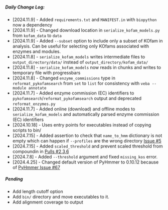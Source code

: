 ##### Daily Change Log:

* [2024.11.9] - Added `requirements.txt` and `MANIFEST.in` with `biopython` now a dependency
* [2024.11.9] - Changed download location in `serialize_kofam_models.py` from `kofam_data` to `data`
* [2024.11.9] - Added `--subset` option to include only a subset of KOfam in analysis. Can be useful for selecting only KOfams associated with enzymes and modules.
* [2024.11.8] - `serialize_kofam_models` writes intermediate files to `output_directory/data/` instead of `output_directory/kofam_data/`
* [2024.11.8] - `serialize_kofam_models` now reads in chunks and writes to temporary file with progressbars
* [2024.11.8] - Changed `enzyme_commissions` type in `reformat_pykofamsearch` from `set` to `list` for consistency with `veba --module annotate`
* [2024.11.7] - Added enzyme commission (EC) identifiers to `pykofamsearch`/`reformat_pykofamsearch` output and deprecated `reformat_enzymes.py`
* [2024.11.7] - Added online (download) and offline modes to `serialize_kofam_models` and automatically parsed enzyme commission (EC) identifiers
* [2024.10.18] - Uses entry points for executables instead of copying scripts to bin/
* [2024.7.15] - Added assertion to check that `name_to_hmm` dictionary is not empty which can happen if `--profiles` are the wrong directory [Issue #5](https://github.com/jolespin/pykofamsearch/issues/5)
* [2024.7.15] - Added `scaled_threshold` and prevent scaled threshold from compoundin in [Pulls #2,3,6](https://github.com/jolespin/pykofamsearch/pull/6)
* [2024.7.8] - Added `--threshold` argument and fixed `missing_kos` error.
* [2024.4.25] - Changed default version of PyHmmer to 0.10.12 because of [PyHmmer Issue #67](https://github.com/althonos/pyhmmer/issues/67)

##### Pending
* Add length cutoff option
* Add `bin/` directory and move executables to it.
* Add alignment coverage to output

